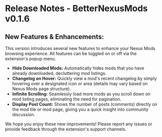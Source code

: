 # Release Notes - BetterNexusMods v0.1.6

## New Features & Enhancements:

This version introduces several new features to enhance your Nexus Mods browsing experience. All features can be toggled on or off via the extension's popup menu.

*   **Hide Downloaded Mods:** Automatically hides mods that you have already downloaded, decluttering mod listings.
*   **Changelog on Hover:** Quickly view a mod's recent changelog by simply hovering over a designated icon or area (details may vary based on Nexus Mods page structure).
*   **Infinite Scrolling:** Seamlessly load more mods as you scroll down on mod listing pages, eliminating the need for pagination.
*   **Display Post Count:** Shows the number of posts (comments) directly on the mod tile or mod page, giving you a quick insight into community discussion.

We hope you enjoy these new improvements! Please report any issues or provide feedback through the extension's support channels.

